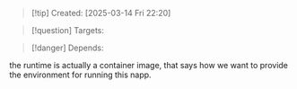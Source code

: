 
>[!tip] Created: [2025-03-14 Fri 22:20]

>[!question] Targets: 

>[!danger] Depends: 

the runtime is actually a container image, that says how we want to provide the environment for running this napp.